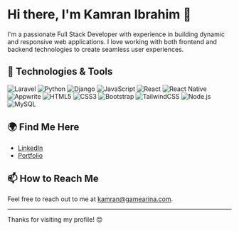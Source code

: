 # Hi there, I'm Kamran Ibrahim 👋

I'm a passionate Full Stack Developer with experience in building dynamic and responsive web applications. I love working with both frontend and backend technologies to create seamless user experiences.

## 🔧 Technologies & Tools
![Laravel](https://img.shields.io/badge/Laravel-FF2D20?style=flat&logo=laravel&logoColor=white)
![Python](https://img.shields.io/badge/Python-3776AB?style=flat&logo=python&logoColor=white)
![Django](https://img.shields.io/badge/Django-092E20?style=flat&logo=django&logoColor=white)
![JavaScript](https://img.shields.io/badge/JavaScript-F7DF1E?style=flat&logo=javascript&logoColor=black)
![React](https://img.shields.io/badge/React-61DAFB?style=flat&logo=react&logoColor=white)
![React Native](https://img.shields.io/badge/React%20Native-20232A?style=flat&logo=react&logoColor=61DAFB)
![Appwrite](https://img.shields.io/badge/Appwrite-F02E65?style=flat&logo=appwrite&logoColor=white)
![HTML5](https://img.shields.io/badge/HTML5-E34F26?style=flat&logo=html5&logoColor=white)
![CSS3](https://img.shields.io/badge/CSS3-1572B6?style=flat&logo=css3&logoColor=white)
![Bootstrap](https://img.shields.io/badge/Bootstrap-563D7C?style=flat&logo=bootstrap&logoColor=white)
![TailwindCSS](https://img.shields.io/badge/TailwindCSS-06B6D4?style=flat&logo=tailwindcss&logoColor=white)
![Node.js](https://img.shields.io/badge/Node.js-8CC84B?style=flat&logo=node.js&logoColor=white)
![MySQL](https://img.shields.io/badge/MySQL-4479A1?style=flat&logo=mysql&logoColor=white)



## 🌍 Find Me Here
- [LinkedIn](https://www.linkedin.com/in/kamran-ibrahim/)
- [Portfolio](https://kamranpy.github.io/portfolio/)

## 📫 How to Reach Me
Feel free to reach out to me at [kamran@gamearina.com](mailto:kamran@gamearina.com).

---

Thanks for visiting my profile! 😊
